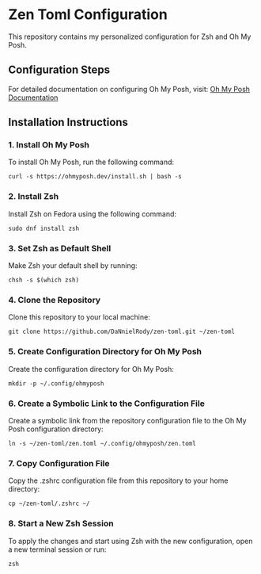 # Zen Toml Configuration

This repository contains my personalized configuration for Zsh and Oh My Posh.

## Configuration Steps

For detailed documentation on configuring Oh My Posh, visit:
[Oh My Posh Documentation](https://ohmyposh.dev/docs/)

## Installation Instructions

### 1. Install Oh My Posh

To install Oh My Posh, run the following command:

```
curl -s https://ohmyposh.dev/install.sh | bash -s
```

### 2. Install Zsh
Install Zsh on Fedora using the following command:

```
sudo dnf install zsh
```

### 3. Set Zsh as Default Shell
Make Zsh your default shell by running:

```
chsh -s $(which zsh)
```

### 4. Clone the Repository
Clone this repository to your local machine:

```
git clone https://github.com/DaNnielRody/zen-toml.git ~/zen-toml
```

### 5. Create Configuration Directory for Oh My Posh
Create the configuration directory for Oh My Posh:

```
mkdir -p ~/.config/ohmyposh
```

### 6. Create a Symbolic Link to the Configuration File
Create a symbolic link from the repository configuration file to the Oh My Posh configuration directory:

```
ln -s ~/zen-toml/zen.toml ~/.config/ohmyposh/zen.toml
```

### 7. Copy Configuration File
Copy the .zshrc configuration file from this repository to your home directory:

```
cp ~/zen-toml/.zshrc ~/
```

### 8. Start a New Zsh Session
To apply the changes and start using Zsh with the new configuration, open a new terminal session or run:

```
zsh
```


